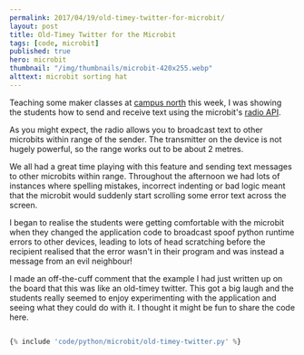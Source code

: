 ```yaml
---
permalink: 2017/04/19/old-timey-twitter-for-microbit/
layout: post
title: Old-Timey Twitter for the Microbit
tags: [code, microbit]
published: true
hero: microbit
thumbnail: "/img/thumbnails/microbit-420x255.webp"
alttext: microbit sorting hat
---
```


Teaching some maker classes at <a href="http://campusnorth.com">campus north</a> this week, I was showing the students how to send and receive text using the microbit's <a href="https://microbit-micropython.readthedocs.io/en/latest/radio.html">radio API</a>.

As you might expect, the radio allows you to broadcast text to other microbits within range of the sender. The transmitter on the device is not hugely powerful, so the range works out to be about 2 metres.

We all had a great time playing with this feature and sending text messages to other microbits within range. Throughout the afternoon we had lots of instances where spelling mistakes, incorrect indenting or bad logic meant that the microbit would suddenly start scrolling some error text across the screen.

I began to realise the students were getting comfortable with the microbit when they changed the application code to broadcast spoof python runtime errors to other devices, leading to lots of head scratching before the recipient realised that the error wasn't in their program and was instead a message from an evil neighbour!

I made an off-the-cuff comment that the example I had just written up on the board that this was like an old-timey twitter. This got a big laugh and the students really seemed to enjoy experimenting with the application and seeing what they could do with it. I thought it might be fun to share the code here.

```python

{% include 'code/python/microbit/old-timey-twitter.py' %}

```
